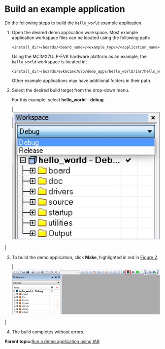 # Build an example application

Do the following steps to build the `hello_world` example application.

1.  Open the desired demo application workspace. Most example application workspace files can be located using the following path:

    ```
    <install_dir>/boards/<board_name>/<example_type>/<application_name>/iar
    ```

    Using the MCIMX7ULP-EVK hardware platform as an example, the `hello_world` workspace is located in;

    ```
    <install_dir>/boards/evkmcimx7ulp/demo_apps/hello_world/iar/hello_world.eww
    ```

    Other example applications may have additional folders in their path.

2.  Select the desired build target from the drop-down menu.

    For this example, select **hello\_world** – **debug**.

    |![](../images/demo_build_target_selection_20.jpg "Demo build target selection")

|

3.  To build the demo application, click **Make**, highlighted in red in [Figure 2](build_an_example_application.md#BUILDINGDEMOAPP).

    |![](../images/build_the_demo_application_20.png "Build the demo application")

|

4.  The build completes without errors.

**Parent topic:**[Run a demo application using IAR](../topics/run_a_demo_application_using_iar.md)

